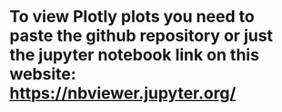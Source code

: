 # To view Plotly plots you need to paste the github repository or just the jupyter notebook link on this website: https://nbviewer.jupyter.org/
